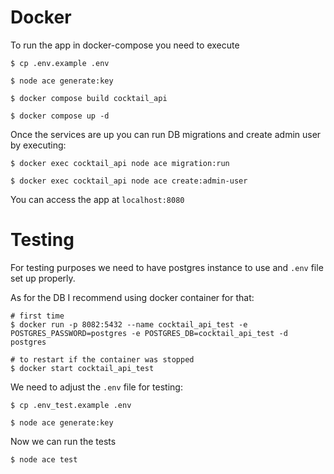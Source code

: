 # Docker
To run the app in docker-compose you need to execute
```
$ cp .env.example .env

$ node ace generate:key

$ docker compose build cocktail_api

$ docker compose up -d
```
Once the services are up you can run DB migrations and create admin user by executing:
```
$ docker exec cocktail_api node ace migration:run

$ docker exec cocktail_api node ace create:admin-user
```

You can access the app at `localhost:8080`

# Testing

For testing purposes we need to have postgres instance to use and `.env` file set up properly.

As for the DB I recommend using docker container for that:
```
# first time
$ docker run -p 8082:5432 --name cocktail_api_test -e POSTGRES_PASSWORD=postgres -e POSTGRES_DB=cocktail_api_test -d postgres

# to restart if the container was stopped
$ docker start cocktail_api_test
```

We need to adjust the `.env` file for testing:
```
$ cp .env_test.example .env

$ node ace generate:key
```

Now we can run the tests
```
$ node ace test
```
